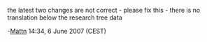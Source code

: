 the latest two changes are not correct - please fix this - there is no
translation below the research tree data


\-[Mattn](User:Mattn "wikilink") 14:34, 6 June 2007 (CEST)